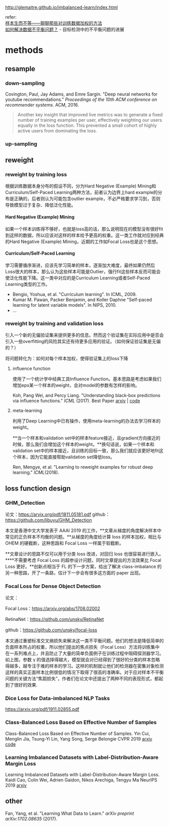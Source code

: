 <http://glemaitre.github.io/imbalanced-learn/index.html>



refer:<br>[样本生而不等——聊聊那些对训练数据加权的方法](https://zhuanlan.zhihu.com/p/53545036)<br>[如何解决数据不平衡问题？](https://mp.weixin.qq.com/s/orf_UaDFCKIaYjslbItcfQ) - 目标检测中的不平衡问题的进展

# methods

## resample

### down-sampling

Covington, Paul, Jay Adams, and Emre Sargin. "Deep neural networks for youtube recommendations." *Proceedings of the 10th ACM conference on recommender systems*. ACM, 2016.

> Another key insight that improved live metrics was to generate a fixed number of training examples per user, effectively weighting our users equally in the loss function. This prevented a small cohort of highly active users from dominating the loss.

### up-sampling







## reweight

### reweight by training loss

根据训练数据本身分布的假设不同，分为Hard Negative (Example) Mining和Curriculum/Self-Paced Learning两种方法，前者认为边界上hard example的分布是正确的，后者则认为可能包含outlier example，不必严格要求学习到，否则导致模型过于复杂、降低泛化性能。

#### Hard Negative (Example) Mining

如果一个样本训练得不够好，也就是loss高的话，那么说明现在的模型没有很好fit到这样的数据，所以应该对这样的样本给予更高的权重。这一类工作就对应到经典的Hard Negative (Example) Mining，近期的工作如Focal Loss也是这个思想。

#### Curriculum/Self-Paced Learning

学习需要循序渐进，应该先学习简单的样本，逐渐加大难度，最终如果仍然后Loss很大的样本，那么认为这些样本可能是Outlier，强行fit这些样本反而可能会使泛化性能下降。这一类中对应的是Curriculum Learning或者Self-Paced Learning类型的工作。

- Bengio, Yoshua, et al. "Curriculum learning". In ICML, 2009.
- Kumar M. Pawan, Packer Benjamin, and Koller Daphne "Self-paced learning for latent variable models". In NIPS, 2010.
- ...

### reweight by training and validation loss

引入一个新的无偏验证集来提供更多的信息。然而这个验证集在实际应用中是否会引入一些overfitting的风险其实还有待更多应用的验证。（如何保证验证集是无偏的？）

将问题转化为：如何对每个样本加权，使得验证集上的loss下降

1. influence function

   使用了一个统计学中经典工具Influence Function。基本思路是考虑如果我们增加eps某一个样本的weight，会对model的参数有怎样的影响。

   Koh, Pang Wei, and Percy Liang. "Understanding black-box predictions via influence functions." *ICML* (2017). Best Paper [arxiv](https://arxiv.org/abs/1703.04730) | [code](https://github.com/kohpangwei/influence-release) 

2. meta-learning

   利用了Deep Learning中已有操作，使用meta-learning的办法去学习样本的weight。

   **当一个样本和validation set中的样本feature接近，且gradient方向接近的时候，那么我们会增加这个样本的weight。**换句话说，如果一个样本和validation set中的样本接近，且训练的目标一致，那么我们就应该更好地fit这个样本，因为它能直接帮助validation set降低loss。

   Ren, Mengye, et al. "Learning to reweight examples for robust deep learning." *ICML*(2018).

## loss function design

### GHM_Detection
论文：https://arvix.org/pdf/1811.05181.pdf
github：https://github.com/libuyu/GHM_Detection

本文是香港中文大学发表于 AAAI 2019 的工作，**文章从梯度的角度解决样本中常见的正负样本不均衡的问题。**从梯度的角度给计算 loss 的样本加权，相比与 OHEM 的硬截断，这种思路和 Focal Loss 一样属于软截断。

**文章设计的思路不仅可以用于分类 loss 改进，对回归 loss 也很容易进行嵌入。****不需要考虑 Focal Loss 的超参设计问题，同时文章提出的方法效果比 Focal Loss 更好。**创新点相当于 FL 的下一步方案，给出了解决 class-imbalance 的另一种思路，开了一条路，估计下一步会有很多这方面的 paper 出现。

### Focal Loss for Dense Object Detection

论文：

Focal Loss：https://arxiv.org/abs/1708.02002

RetinaNet：https://github.com/unsky/RetinaNet

github：https://github.com/unsky/focal-loss

本文通过重塑标准交叉熵损失来解决这一类不平衡问题。他们的想法是降低简单的负面样本所占的权重，所以他们提出的焦点损失（Focal Loss）方法将训练集中在一系列难点上，并且防止了大量的简单负面例子在训练过程中阻碍探测器学习。如上图，参数 γ 的值选择得越大，模型就会对已经得到了很好的分类的样本忽略得越多，越专注于难的样本的学习。这样的机制就让他们的检测器在密集对象检测这样的真实正面样本比例很低的情况下取得了很高的准确率。对于应对样本不平衡问题的关键方法“焦距损失”，作者们在论文中还提出了两种不同的表现形式，都起到了很好的效果.

### Dice Loss for Data-imbalanced NLP Tasks

<https://arxiv.org/pdf/1911.02855.pdf>

### Class-Balanced Loss Based on Effective Number of Samples

Class-Balanced Loss Based on Effective Number of Samples. Yin Cui, Menglin Jia, Tsung-Yi Lin, Yang Song, Serge Belongie CVPR 2019 [arxiv](<https://arxiv.org/abs/1901.05555>) [code](https://github.com/richardaecn/class-balanced-loss) 

### Learning Imbalanced Datasets with Label-Distribution-Aware Margin Loss

Learning Imbalanced Datasets with Label-Distribution-Aware Margin Loss. Kaidi Cao, Colin Wei, Adrien Gaidon, Nikos Arechiga, Tengyu Ma NeurIPS 2019 [arxiv](<https://arxiv.org/abs/1906.07413>) 





## other

Fan, Yang, et al. "Learning What Data to Learn." *arXiv preprint arXiv:1702.08635* (2017).








